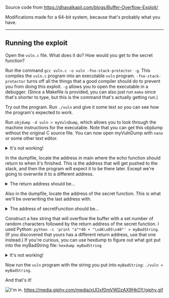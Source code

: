 Source code from https://dhavalkapil.com/blogs/Buffer-Overflow-Exploit/

Modifications made for a 64-bit system, because that's probably what you have. 

*******

## Running the exploit

Open the `vuln.c` file. What does it do? How would you get to the secret function? 

Run the command `gcc vuln.c -o vuln -fno-stack-protector -g`. This compiles the `vuln.c` program into an executable `vuln` program. `-fno-stack-protector` turns off all the things that a good compiler should do to prevent you from doing this exploit. `-g` allows you to open the executable in a debugger. (Since a Makefile is provided, you can also just run `make` since that's shorter to type, but this is the command that's actually getting run.) 

Try out the program. Run `./vuln` and give it some text so you can see how the program's expected to work. 

Run `objdump -d vuln > myVulnDump`, which allows you to look through the machine instructions for the executable. Note that you can get this objdump without the original C source file. You can now open myVulnDump with `nano` or some other text editor. 
<details>
  <summary>It's not working!</summary>
  If you really can't get the objdump to work, I've provided it as `dumpfile`.
</details>

In the dumpfile, locate the address in main where the echo function should return to when it's finished. This is the address that will get pushed to the stack, and then the program will expect it to be there later. Except we're going to overwrite it to a different address. 
<details> 
  <summary>The return address should be... </summary>
  0x400640
</details>

Also in the dumpfile, locate the address of the secret function. This is what we'll be overwriting the last address with. 
<details> 
  <summary>The address of secretFunction should be... </summary>
  0x4005d6
</details>

Construct a hex string that will overflow the buffer with a set number of random characters followed by the return address of the secret function. I used Python: `python -c 'print "a"*40 + "\xd6\x05\x40"' > myBadString`. (If you discovered that yours has a different return address, use that one instead.) If you're curious, you can use hexdump to figure out what got put into the myBadString file: `hexdump myBadString`
<details>
  <summary>It's not working!</summary>
  Because of how different machines' endianness works, the bytes of the string are reversed for mine; if this doesn't work, try substituting `\x40\x05\xd6`.
</details>

Now run the `vuln` program with the string you put into `myBadString`: `./vuln < myBadString`. 

And that's it! 

![I'm in.](https://media.giphy.com/media/xUOxf0mVWDzAX9HkOY/giphy.gif)
https://media.giphy.com/media/xUOxf0mVWDzAX9HkOY/giphy.gif
